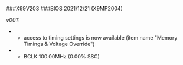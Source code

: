 ###X99V203
###BIOS 2021/12/21 (X9MP2004)

*v001:*
* + access to timing settings is now available (item name "Memory Timings & Voltage Override")
* + BCLK 100.00MHz (0.00% SSC)